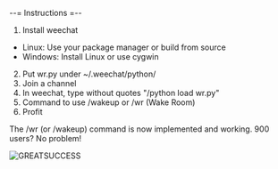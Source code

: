 --= Instructions =--


1. Install weechat
  * Linux: Use your package manager or build from source
  * Windows: Install Linux or use cygwin
2. Put wr.py under ~/.weechat/python/
3. Join a channel
4. In weechat, type without quotes "/python load wr.py"
5. Command to use /wakeup or /wr (Wake Room)
6. Profit

The /wr (or /wakeup) command is now implemented and working. 900 users? No problem!

![GREATSUCCESS](http://i.imgur.com/j0tv0BL.png)
